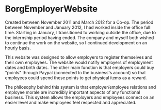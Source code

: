 # BorgEmployerWebsite

Created between November 2011 and March 2012 for a Co-op.
The period between November and January 2012, I had worked inside the office full time.
Starting in January, I transitioned to working outside the office, due to the internship
period having ended. The company and myself both wished to continue the work on the website,
so I continued development on an hourly basis.

This website was designed to allow employers to register themselves and their own employees.
The website would notify employers of employment dates and birth dates. The other main function
is that employers could buy "points" through Paypal (connected to the business's account) so
that employees could spend these points to get physical items as a reward.

The philosophy behind this system is that employer/employee relations and employee morale
are incredibly important aspects of any functional business. This system allows the
employers and employees connect on an easier level and make employees feel respected and 
appreciated.
